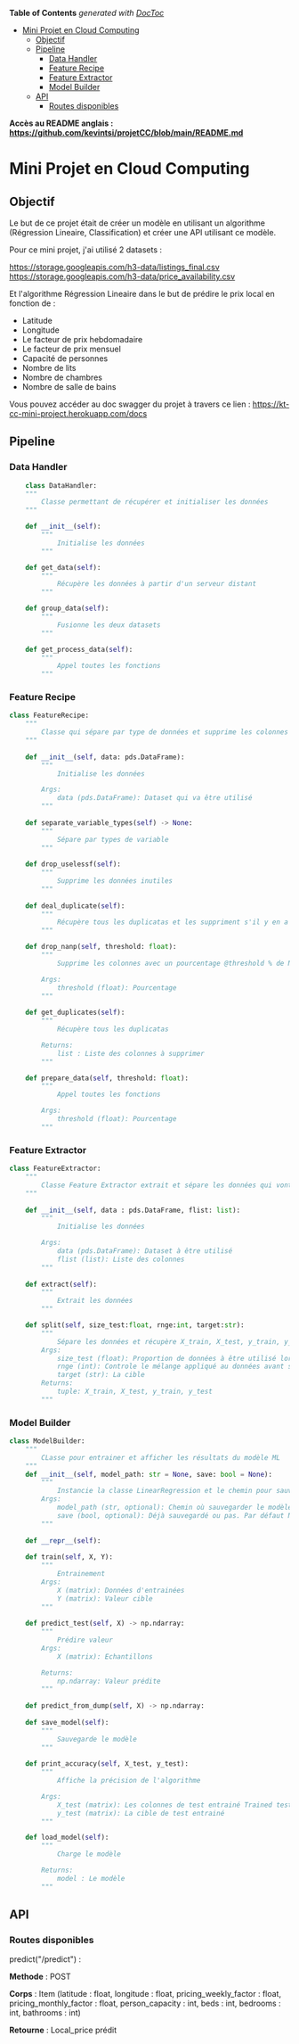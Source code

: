 <!-- START doctoc generated TOC please keep comment here to allow auto update -->
<!-- DON'T EDIT THIS SECTION, INSTEAD RE-RUN doctoc TO UPDATE -->
**Table of Contents**  *generated with [DocToc](https://github.com/thlorenz/doctoc)*

- [Mini Projet en Cloud Computing](#mini-projet-en-cloud-computing)
  - [Objectif](#objectif)
  - [Pipeline](#pipeline)
    - [Data Handler](#data-handler)
    - [Feature Recipe](#feature-recipe)
    - [Feature Extractor](#feature-extractor)
    - [Model Builder](#model-builder)
  - [API](#api)
    - [Routes disponibles](#routes-disponibles)

<!-- END doctoc generated TOC please keep comment here to allow auto update -->

**Accès au README anglais : <a>https://github.com/kevintsi/projetCC/blob/main/README.md</a>** 

# Mini Projet en Cloud Computing

## Objectif

Le but de ce projet était de créer un modèle en utilisant un algorithme (Régression Lineaire, Classification) et créer une API utilisant ce modèle.

Pour ce mini projet, j'ai utilisé 2 datasets : 

<a>https://storage.googleapis.com/h3-data/listings_final.csv</a><br/>
<a>https://storage.googleapis.com/h3-data/price_availability.csv</a>

Et l'algorithme Régression Lineaire dans le but de prédire le prix local en fonction de :

- Latitude
- Longitude
- Le facteur de prix hebdomadaire
- Le facteur de prix mensuel
- Capacité de personnes
- Nombre de lits
- Nombre de chambres
- Nombre de salle de bains

Vous pouvez accéder au doc swagger du projet  à travers ce lien : <a>https://kt-cc-mini-project.herokuapp.com/docs</a> 

## Pipeline

### Data Handler

```python
    class DataHandler:
    """
        Classe permettant de récupérer et initialiser les données
    """

    def __init__(self):
        """
            Initialise les données
        """

    def get_data(self):
        """
            Récupère les données à partir d'un serveur distant
        """

    def group_data(self):
        """
            Fusionne les deux datasets
        """

    def get_process_data(self):
        """
            Appel toutes les fonctions
        """
```

### Feature Recipe

```python
class FeatureRecipe:
    """
        Classe qui sépare par type de données et supprime les colonnes inutiles
    """
    
    def __init__(self, data: pds.DataFrame):
        """
            Initialise les données

        Args:
            data (pds.DataFrame): Dataset qui va être utilisé
        """
    
    def separate_variable_types(self) -> None:
        """
            Sépare par types de variable
        """
        
    def drop_uselessf(self):
        """
            Supprime les données inutiles
        """ 
        
    def deal_duplicate(self):
        """
            Récupère tous les duplicatas et les suppriment s'il y en a
        """

    def drop_nanp(self, threshold: float):
        """
            Supprime les colonnes avec un pourcentage @threshold % de NAN

        Args:
            threshold (float): Pourcentage
        """
    
    def get_duplicates(self):
        """
            Récupère tous les duplicatas

        Returns:
            list : Liste des colonnes à supprimer 
        """

    def prepare_data(self, threshold: float):
        """
            Appel toutes les fonctions

        Args:
            threshold (float): Pourcentage
        """
```

### Feature Extractor

```python
class FeatureExtractor:
    """
        Classe Feature Extractor extrait et sépare les données qui vont être utilisé pour l'entrainement.
    """
    
    def __init__(self, data : pds.DataFrame, flist: list):
        """
            Initialise les données

        Args:
            data (pds.DataFrame): Dataset à être utilisé
            flist (list): Liste des colonnes
        """
    
    def extract(self):
        """
            Extrait les données
        """

    def split(self, size_test:float, rnge:int, target:str):
        """
            Sépare les données et récupère X_train, X_test, y_train, y_test 
        Args:
            size_test (float): Proportion de données à être utilisé lors de la séparation de test 
            rnge (int): Controle le mélange appliqué au données avant séparation
            target (str): La cible
        Returns:
            tuple: X_train, X_test, y_train, y_test 
        """
```

### Model Builder

```python
class ModelBuilder: 
    """
        CLasse pour entrainer et afficher les résultats du modèle ML
    """
    def __init__(self, model_path: str = None, save: bool = None):
        """
            Instancie la classe LinearRegression et le chemin pour sauvegarder le modèle
        Args:
            model_path (str, optional): Chemin où sauvegarder le modèle. Par défaut None.
            save (bool, optional): Déjà sauvegardé ou pas. Par défaut None.
        """
        
    def __repr__(self):
    
    def train(self, X, Y):
        """
            Entrainement
        Args:
            X (matrix): Données d'entrainées
            Y (matrix): Valeur cible
        """
    
    def predict_test(self, X) -> np.ndarray:
        """
            Prédire valeur
        Args:
            X (matrix): Echantillons

        Returns:
            np.ndarray: Valeur prédite
        """
        
    def predict_from_dump(self, X) -> np.ndarray:
    
    def save_model(self):
        """
            Sauvegarde le modèle
        """
    
    def print_accuracy(self, X_test, y_test):
        """
            Affiche la précision de l'algorithme

        Args:
            X_test (matrix): Les colonnes de test entrainé Trained test features
            y_test (matrix): La cible de test entrainé
        """

    def load_model(self):
        """
            Charge le modèle

        Returns:
            model : Le modèle
        """
```

## API

### Routes disponibles

predict("/predict") :

**Methode** : POST

**Corps** : Item (latitude : float, longitude : float, pricing_weekly_factor : float, pricing_monthly_factor : float, person_capacity : int, beds : int, bedrooms : int, bathrooms : int)

**Retourne** : Local_price prédit
